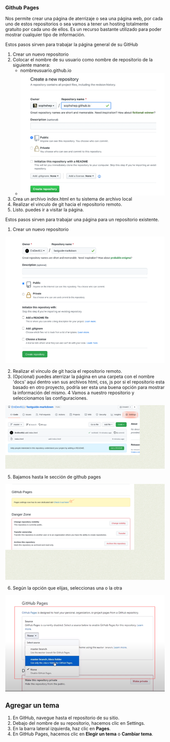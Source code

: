 ### Github Pages


Nos permite crear una página de aterrizaje o sea una página web, por cada uno de estos repositorios o sea vamos a tener un hosting totalmente gratuito por cada uno de ellos. Es un recurso bastante utilizado para poder mostrar cualquier tipo de información.  


Estos pasos sirven para trabajar la página general de su GitHub

1. Crear un nuevo repositorio
2. Colocar el nombre de su usuario como nombre de repositorio de la siguiente manera: 
	- nombreusuario.github.io
	- ![crear-repositorio](img/01.png)
3. Crea un archivo index.html en tu sistema de archivo local
4. Realizar el vinculo de git hacia el repositorio remoto.
5. Listo. puedes ir a visitar la página.


Estos pasos sirven para trabajar una página para un repositorio existente.  


1. Crear un nuevo repositorio

<img src="img/02.png" height="400">

2. Realizar el vinculo de git hacia el repositorio remoto.
3. (Opcional) puedes aterrizar la página en una carpeta con el nombre 'docs' aquí dentro van sus archivos html, css, js por si el repositorio esta basado en otro proyecto, podría ser esta una buena opción para mostrar la información del mismo.
4 Vamos a nuestro repositorio y seleccionamos las configuraciones.

<img src="img/03.png">

5. Bajamos hasta le sección de github pages

<img src="img/04.png">

6. Según la opción que elijas, seleccionas una o la otra  

<img src="img/05.png">

## Agregar un tema

1. En GitHub, navegue hasta el repositorio de su sitio.
2. Debajo del nombre de su repositorio, hacemos clic en Settings. 
3. En la barra lateral izquierda, haz clic en **Pages**. 
4. En GitHub Pages, hacemos clic en **Elegir un tema** o **Cambiar tema**.
